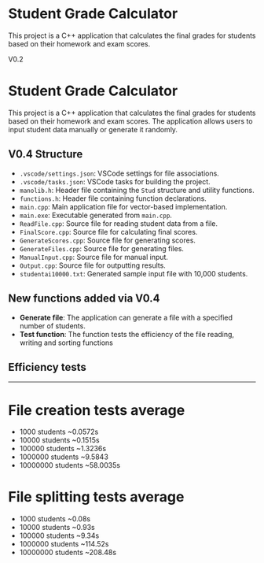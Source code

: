 # Student Grade Calculator

This project is a C++ application that calculates the final grades for students based on their homework and exam scores.

V0.2

# Student Grade Calculator

This project is a C++ application that calculates the final grades for students based on their homework and exam scores. The application allows users to input student data manually or generate it randomly.

## V0.4 Structure

- `.vscode/settings.json`: VSCode settings for file associations.
- `.vscode/tasks.json`: VSCode tasks for building the project.
- `manolib.h`: Header file containing the `Stud` structure and utility functions.
- `functions.h`: Header file containing function declarations.
- `main.cpp`: Main application file for vector-based implementation.
- `main.exe`: Executable generated from `main.cpp`.
- `ReadFile.cpp`: Source file for reading student data from a file.
- `FinalScore.cpp`: Source file for calculating final scores.
- `GenerateScores.cpp`: Source file for generating scores.
- `GenerateFiles.cpp`: Source file for generating files.
- `ManualInput.cpp`: Source file for manual input.
- `Output.cpp`: Source file for outputting results.
- `studentai10000.txt`: Generated sample input file with 10,000 students.


## New functions added via V0.4

- **Generate file**: The application can generate a file with a specified number of students.
- **Test function**: The function tests the efficiency of the file reading, writing and sorting functions


## Efficiency tests 
------------------------------
# File creation tests average
* 1000     students ~0.0572s
* 10000    students ~0.1515s
* 100000   students ~1.3236s
* 1000000  students ~9.5843
* 10000000 students ~58.0035s

# File splitting tests average 
* 1000     students ~0.08s
* 10000    students ~0.93s
* 100000   students ~9.34s
* 1000000  students ~114.52s 
* 10000000 students ~208.48s
